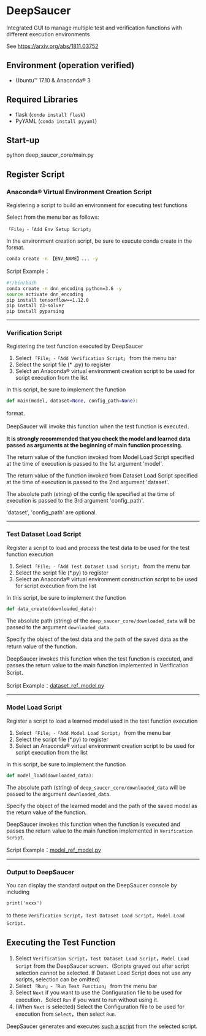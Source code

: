 # DeepSaucer

Integrated GUI to manage multiple test and verification functions with different execution environments

See https://arxiv.org/abs/1811.03752

## Environment (operation verified)
* Ubuntu&trade; 17.10 & Anaconda&reg; 3

## Required Libraries
* flask (`conda install flask`)
* PyYAML (`conda install pyyaml`)

## Start-up
python deep_saucer_core/main.py

## Register Script
### Anaconda&reg; Virtual Environment Creation Script

Registering a script to build an environment for executing test functions

Select from the menu bar as follows:

```
「File」-「Add Env Setup Script」
```

In the environment creation script, be sure to execute conda create in the format.

```sh
conda create -n 【ENV_NAME】... -y
```


Script Example：
```sh
#!/bin/bash
conda create -n dnn_encoding python=3.6 -y
source activate dnn_encoding
pip install tensorflow==1.12.0
pip install z3-solver
pip install pyparsing

```

---
### Verification Script
Registering the test function executed by DeepSaucer

1. Select `「File」-「Add Verification Script」` from the menu bar
2. Select the script file (* .py) to register
3. Select an Anaconda&reg; virtual environment creation script to be used for script execution from the list

In this script, be sure to implement the function

```python
def main(model, dataset=None, config_path=None):

```

format．

DeepSaucer will invoke this function when the test function is executed．

**It is strongly recommended that you check the model and learned data passed as arguments at the beginning of main function processing.**

The return value of the function invoked from Model Load Script specified at the time of execution is passed to the 1st argument 'model'.

The return value of the function invoked from Dataset Load Script specified at the time of execution is passed to the 2nd argument 'dataset'.

The absolute path (string) of the config file specified at the time of execution is passed to the 3rd argument 'config_path'.

'dataset', 'config_path' are optional.

---
### Test Dataset Load Script

Register a script to load and process the test data to be used for the test function execution

1. Select `「File」-「Add Test Dataset Load Script」` from the menu bar
2. Select the script file (*.py) to register
3. Select an Anaconda&reg; virtual environment construction script to be used for script execution from the list

In this script, be sure to implement the function

```python
def data_create(downloaded_data):
```



The absolute path (string) of the `deep_saucer_core/downloaded_data` will be passed to the argument `downloaded_data`.

Specify the object of the test data and the path of the saved data as the return value of the function．

DeepSaucer invokes this function when the test function is executed, and passes the return value to the main function implemented in Verification Script．

Script Example：[dataset_ref_model.py](deep_saucer_core/gtsrb/data/dataset_ref_model.py)

---
### Model Load Script

Register a script to load a learned model used in the test function execution

1. Select `「File」-「Add Model Load Script」` from the menu bar
2. Select the script file (*.py) to register
3. Select an Anaconda&reg; virtual environment creation script to be used for script execution from the list

In this script, be sure to implement the function

```python
def model_load(downloaded_data):
```



The absolute path (string) of `deep_saucer_core/downloaded_data` will be passed to the argument `downloaded_data`.

Specify the object of the learned model and the path of the saved model as the return value of the function.

DeepSaucer invokes this function when the function is executed and passes the return value to the main function implemented in `Verification Script`.

Script Example：[model_ref_model.py](deep_saucer_core/gtsrb/model/model_ref_model.py)

---
### Output to DeepSaucer

You can display the standard output on the DeepSaucer console by including

```
print('xxxx')
```

to these `Verification Script`，`Test Dataset Load Script`，`Model Load Script`．

## Executing the Test Function

1.  Select `Verification Script`，`Test Dataset Load Script`，`Model Load Script` from the DeepSaucer screen．(Scripts grayed out after script selection cannot be selected. If Dataset Load Script does not use any scripts, selection can be omitted)
2.  Select `「Run」-「Run Test Function」` from the menu bar
3.  Select `Next` if you want to use the Configuration file to be used for execution．Select `Run` if you want to run without using it.
4.  (When `Next` is selected) Select the Configuration file to be used for execution from `Select`，then select `Run`.

DeepSaucer generates and executes [such a script](deep_saucer_core/tmp/20190219141253_tmp_test_exec.py) from the selected script.
